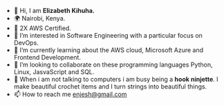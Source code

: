 - 👋 Hi, I am **Elizabeth Kihuha.**
- 🌍 Nairobi, Kenya.
- 🎯 2X AWS Certified.
- 👀 I’m interested in Software Engineering with a particular focus on DevOps.
- 🌱 I’m currently learning about the AWS cloud, Microsoft Azure and Frontend Development.
- 💞️ I’m looking to collaborate on these programming languages Python, Linux, JasvaScript and SQL.
- 💖 When i am not talking to computers i am busy being a **hook ninjette**. I make beautiful crochet items and I turn strings into beautiful things.
- 📫 How to reach me enjesh@gmail.com

<!-- ![LinkedIn](https://img.shields.io/badge/LinkedIn-0A66C2?style=for-the-badge&logo=LinkedIn&logoColor=white)
![github](https://img.shields.io/badge/GitHub-000000?style=for-the-badge&logo=GitHub&logoColor=white) -->



<!---
enjesh/enjesh is a ✨ special ✨ repository because its `README.md` (this file) appears on your GitHub profile.
You can click the Preview link to take a look at your changes.
--->
